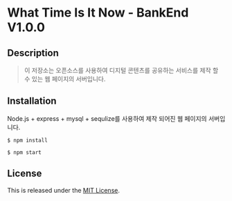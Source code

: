 What Time Is It Now - BankEnd V1.0.0
===============================

Description
-----------

> 이 저장소는 오픈소스를 사용하여 디지털 콘텐츠를 공유하는 서비스를 제작 할 수 있는 웹 페이지의 서버입니다.


Installation
------------

Node.js + express + mysql + sequlize를 사용하여 제작 되어진 웹 페이지의 서버입니다.

~~~
$ npm install

$ npm start
~~~





## License

This is released under the [MIT License](https://opensource.org/licenses/MIT).
